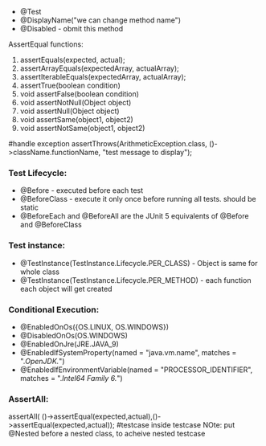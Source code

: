  - @Test
 - @DisplayName("we can change method name")
 - @Disabled     - obmit this method

AssertEqual functions:
1. assertEquals(expected, actual);
2. assertArrayEquals(expectedArray, actualArray);
3. assertIterableEquals(expectedArray, actualArray);
4. assertTrue(boolean condition)
5. void assertFalse(boolean condition)
6. void assertNotNull(Object object)
7. void assertNull(Object object)
8. void assertSame(object1, object2)
9. void assertNotSame(object1, object2)

#handle exception
assertThrows(ArithmeticException.class, ()->className.functionName, "test message to display");

### Test Lifecycle:
 - @Before  - executed before each test
 - @BeforeClass - execute it only once before running all tests. should be static
 - @BeforeEach and @BeforeAll are the JUnit 5 equivalents of @Before and @BeforeClass


### Test instance:
 - @TestInstance(TestInstance.Lifecycle.PER_CLASS)  - Object is same for whole class  
 - @TestInstance(TestInstance.Lifecycle.PER_METHOD) - each function each object will get created  

### Conditional Execution:
 - @EnabledOnOs({OS.LINUX, OS.WINDOWS})
 - @DisabledOnOs(OS.WINDOWS)
 - @EnabledOnJre(JRE.JAVA_9)
 - @EnabledIfSystemProperty(named = "java.vm.name", matches = ".*OpenJDK.*")
 - @EnabledIfEnvironmentVariable(named = "PROCESSOR_IDENTIFIER", matches = ".*Intel64 Family 6.*")

### AssertAll:
  assertAll( ()->assertEqual(expected,actual),()->assertEqual(expected,actual)); #testcase inside testcase
  NOte: put @Nested before a nested class, to acheive nested testcase
